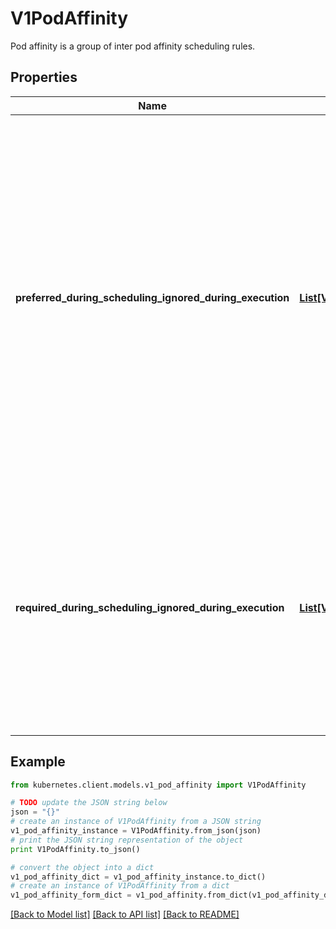 # V1PodAffinity

Pod affinity is a group of inter pod affinity scheduling rules.

## Properties

Name | Type | Description | Notes
------------ | ------------- | ------------- | -------------
**preferred_during_scheduling_ignored_during_execution** | [**List[V1WeightedPodAffinityTerm]**](V1WeightedPodAffinityTerm.md) | The scheduler will prefer to schedule pods to nodes that satisfy the affinity expressions specified by this field, but it may choose a node that violates one or more of the expressions. The node that is most preferred is the one with the greatest sum of weights, i.e. for each node that meets all of the scheduling requirements (resource request, requiredDuringScheduling affinity expressions, etc.), compute a sum by iterating through the elements of this field and adding \&quot;weight\&quot; to the sum if the node has pods which matches the corresponding podAffinityTerm; the node(s) with the highest sum are the most preferred. | [optional] 
**required_during_scheduling_ignored_during_execution** | [**List[V1PodAffinityTerm]**](V1PodAffinityTerm.md) | If the affinity requirements specified by this field are not met at scheduling time, the pod will not be scheduled onto the node. If the affinity requirements specified by this field cease to be met at some point during pod execution (e.g. due to a pod label update), the system may or may not try to eventually evict the pod from its node. When there are multiple elements, the lists of nodes corresponding to each podAffinityTerm are intersected, i.e. all terms must be satisfied. | [optional] 

## Example

```python
from kubernetes.client.models.v1_pod_affinity import V1PodAffinity

# TODO update the JSON string below
json = "{}"
# create an instance of V1PodAffinity from a JSON string
v1_pod_affinity_instance = V1PodAffinity.from_json(json)
# print the JSON string representation of the object
print V1PodAffinity.to_json()

# convert the object into a dict
v1_pod_affinity_dict = v1_pod_affinity_instance.to_dict()
# create an instance of V1PodAffinity from a dict
v1_pod_affinity_form_dict = v1_pod_affinity.from_dict(v1_pod_affinity_dict)
```
[[Back to Model list]](../README.md#documentation-for-models) [[Back to API list]](../README.md#documentation-for-api-endpoints) [[Back to README]](../README.md)


